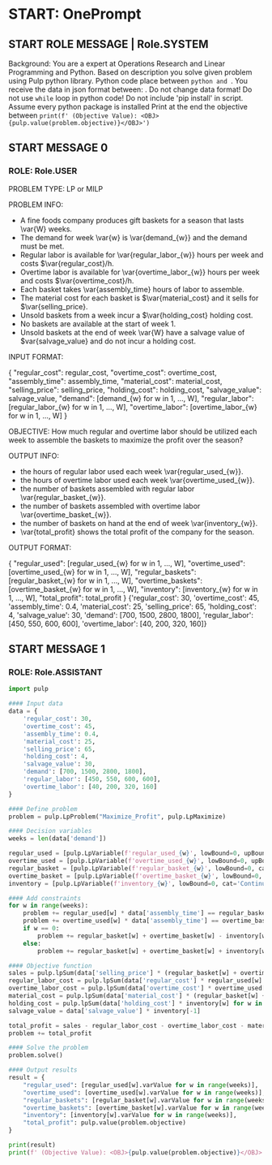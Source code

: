 # START: OnePrompt 
## START ROLE MESSAGE | Role.SYSTEM 
Background: You are a expert at Operations Research and Linear Programming and Python. Based on description you solve given problem using Pulp python library. Python code place between ```python and ```. You receive the data in json format between: <DATA></DATA>. Do not change data format! Do not use `while` loop in python code! Do not include 'pip install' in script. Assume every python package is installed Print at the end the objective between <OBJ></OBJ> `print(f' (Objective Value): <OBJ>{pulp.value(problem.objective)}</OBJ>')`  
## START MESSAGE 0 
### ROLE: Role.USER
<DESCRIPTION>
PROBLEM TYPE: LP or MILP

PROBLEM INFO:

- A fine foods company produces gift baskets for a season that lasts \var{W} weeks.
- The demand for week \var{w} is \var{demand_{w}} and the demand must be met.
- Regular labor is available for \var{regular_labor_{w}} hours per week and costs $\var{regular_cost}/h.
- Overtime labor is available for \var{overtime_labor_{w}} hours per week and costs $\var{overtime_cost}/h.
- Each basket takes \var{assembly_time} hours of labor to assemble.
- The material cost for each basket is $\var{material_cost} and it sells for $\var{selling_price}.
- Unsold baskets from a week incur a $\var{holding_cost} holding cost. 
- No baskets are available at the start of week 1.
- Unsold baskets at the end of week \var{W} have a salvage value of $var{salvage_value} and do not incur a holding cost.

INPUT FORMAT: 

{
    "regular_cost": regular_cost,
    "overtime_cost": overtime_cost,
    "assembly_time": assembly_time,
    "material_cost": material_cost,
    "selling_price": selling_price,
    "holding_cost": holding_cost,
    "salvage_value": salvage_value,
    "demand": [demand_{w} for w in 1, ..., W],
    "regular_labor": [regular_labor_{w} for w in 1, ..., W],
    "overtime_labor": [overtime_labor_{w} for w in 1, ..., W]
}

OBJECTIVE: How much regular and overtime labor should be utilized each week to assemble the baskets to maximize the profit over the season?

OUTPUT INFO:

- the hours of regular labor used each week \var{regular_used_{w}}.
- the hours of overtime labor used each week \var{overtime_used_{w}}.
- the number of baskets assembled with regular labor \var{regular_basket_{w}}.
- the number of baskets assembled with overtime labor \var{overtime_basket_{w}}.
- the number of baskets on hand at the end of week \var{inventory_{w}}.
- \var{total_profit} shows the total profit of the company for the season.

OUTPUT FORMAT:

{
    "regular_used": [regular_used_{w} for w in 1, ..., W],
    "overtime_used": [overtime_used_{w} for w in 1, ..., W],
    "regular_baskets": [regular_basket_{w} for w in 1, ..., W],
    "overtime_baskets": [overtime_basket_{w} for w in 1, ..., W],
    "inventory": [inventory_{w} for w in 1, ..., W],
    "total_profit": total_profit
}
</DESCRIPTION>
<DATA>
{'regular_cost': 30, 'overtime_cost': 45, 'assembly_time': 0.4, 'material_cost': 25, 'selling_price': 65, 'holding_cost': 4, 'salvage_value': 30, 'demand': [700, 1500, 2800, 1800], 'regular_labor': [450, 550, 600, 600], 'overtime_labor': [40, 200, 320, 160]}</DATA>


## START MESSAGE 1 
### ROLE: Role.ASSISTANT
```python
import pulp

#### Input data
data = {
    'regular_cost': 30,
    'overtime_cost': 45,
    'assembly_time': 0.4,
    'material_cost': 25,
    'selling_price': 65,
    'holding_cost': 4,
    'salvage_value': 30,
    'demand': [700, 1500, 2800, 1800],
    'regular_labor': [450, 550, 600, 600],
    'overtime_labor': [40, 200, 320, 160]
}

#### Define problem
problem = pulp.LpProblem("Maximize_Profit", pulp.LpMaximize)

#### Decision variables
weeks = len(data['demand'])

regular_used = [pulp.LpVariable(f'regular_used_{w}', lowBound=0, upBound=data['regular_labor'][w], cat='Continuous') for w in range(weeks)]
overtime_used = [pulp.LpVariable(f'overtime_used_{w}', lowBound=0, upBound=data['overtime_labor'][w], cat='Continuous') for w in range(weeks)]
regular_basket = [pulp.LpVariable(f'regular_basket_{w}', lowBound=0, cat='Continuous') for w in range(weeks)]
overtime_basket = [pulp.LpVariable(f'overtime_basket_{w}', lowBound=0, cat='Continuous') for w in range(weeks)]
inventory = [pulp.LpVariable(f'inventory_{w}', lowBound=0, cat='Continuous') for w in range(weeks)]

#### Add constraints
for w in range(weeks):
    problem += regular_used[w] * data['assembly_time'] == regular_basket[w]
    problem += overtime_used[w] * data['assembly_time'] == overtime_basket[w]
    if w == 0:
        problem += regular_basket[w] + overtime_basket[w] - inventory[w] == data['demand'][w]
    else:
        problem += regular_basket[w] + overtime_basket[w] + inventory[w-1] - inventory[w] == data['demand'][w]

#### Objective function
sales = pulp.lpSum(data['selling_price'] * (regular_basket[w] + overtime_basket[w]) for w in range(weeks))
regular_labor_cost = pulp.lpSum(data['regular_cost'] * regular_used[w] for w in range(weeks))
overtime_labor_cost = pulp.lpSum(data['overtime_cost'] * overtime_used[w] for w in range(weeks))
material_cost = pulp.lpSum(data['material_cost'] * (regular_basket[w] + overtime_basket[w]) for w in range(weeks))
holding_cost = pulp.lpSum(data['holding_cost'] * inventory[w] for w in range(weeks-1))
salvage_value = data['salvage_value'] * inventory[-1]

total_profit = sales - regular_labor_cost - overtime_labor_cost - material_cost - holding_cost + salvage_value
problem += total_profit

#### Solve the problem
problem.solve()

#### Output results
result = {
    "regular_used": [regular_used[w].varValue for w in range(weeks)],
    "overtime_used": [overtime_used[w].varValue for w in range(weeks)],
    "regular_baskets": [regular_basket[w].varValue for w in range(weeks)],
    "overtime_baskets": [overtime_basket[w].varValue for w in range(weeks)],
    "inventory": [inventory[w].varValue for w in range(weeks)],
    "total_profit": pulp.value(problem.objective)
}

print(result)
print(f' (Objective Value): <OBJ>{pulp.value(problem.objective)}</OBJ>')
```

